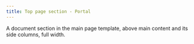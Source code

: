```yaml
---
title: Top page section - Portal
---
```


A document section in the main page template, above main content and its side columns, full width.
